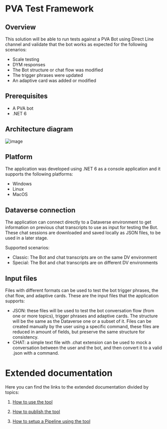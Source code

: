 # PVA Test Framework

## Overview
This solution will be able to run tests against a PVA Bot using Direct Line channel and validate that the bot works as expected for the following scenarios:
- Scale testing
- DYM responses
- The Bot structure or chat flow was modified
- The trigger phrases were updated
- An adaptive card was added or modified

## Prerequisites

- A PVA bot
- .NET 6

## Architecture diagram

![image](./Images/architecture-diagram.png)

## Platform

The application was developed using .NET 6 as a console application and it supports the following platforms:
- Windows
- Linux
- MacOS

## Dataverse connection
The application can connect directly to a Dataverse environment to get information on previous chat transcripts to use as input for testing the Bot. These chat sessions are downloaded and saved locally as JSON files, to be used in a later stage. 

Supported scenarios:
- Classic: The Bot and chat transcripts are on the same DV environment
- Special: The Bot and chat transcripts are on different DV environments

## Input files
Files with different formats can be used to test the bot trigger phrases, the chat flow, and adaptive cards. These are the input files that the application supports:

- JSON: these files will be used to test the bot conversation flow (from one or more topics), trigger phrases and adaptive cards. The structure will be the same as the Dataverse one or a subset of it. Files can be created manually by the user using a specific command, these files are reduced in amount of fields, but preserve the same structure for consistency.
- CHAT: a simple text file with .chat extension can be used to mock a conversation between the user and the bot, and then convert it to a valid .json with a command.

# Extended documentation

Here you can find the links to the extended documentation divided by topics:

1. [How to use the tool](./TOOL_USAGE.MD)

2. [How to publish the tool](./PUBLISH.MD)

3. [How to setup a Pipeline using the tool](./SETUP_PIPELINE.MD)
